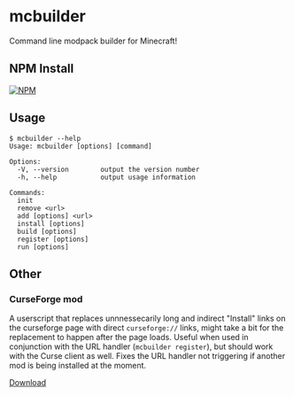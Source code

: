 # mcbuilder
Command line modpack builder for Minecraft!

## NPM Install

[![NPM](https://nodei.co/npm/mcbuilder.png)](https://nodei.co/npm/mcbuilder/)

## Usage
```
$ mcbuilder --help
Usage: mcbuilder [options] [command]

Options:
  -V, --version        output the version number
  -h, --help           output usage information

Commands:
  init
  remove <url>
  add [options] <url>
  install [options]
  build [options]
  register [options]
  run [options]
```

## Other

### CurseForge mod
A userscript that replaces unnnessecarily long and indirect "Install" links on the curseforge page with direct `curseforge://` links, might take a bit for the replacement to happen after the page loads. Useful when used in conjunction with the URL handler (`mcbuilder register`), but should work with the Curse client as well. Fixes the URL handler not triggering if another mod is being installed at the moment.

[Download](https://raw.githubusercontent.com/lmarianski/mcbuilder/master/curseforge-mod.js)
